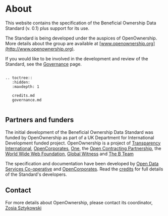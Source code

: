 # About

This website contains the specification of the Beneficial Ownership Data Standard (v. 0.1) plus support for its use.

The Standard is being developed under the auspices of OpenOwnership. More details about the group are available at [www.openownership.org](http://www.openownership.org).

If you would like to be involved in the development and review of the Standard, see the [Governance](governance.md) page.

```eval_rst

.. toctree::
   :hidden:
   :maxdepth: 1

   credits.md
   governance.md
   

```

<h2>Partners and funders</h2>

The initial development of the Beneficial Ownership Data Standard was funded by OpenOwnership as part of a UK Department for International Development funded project. OpenOwnership is a project of [Transparency International](https://www.transparency.org/), [OpenCorporates](https://opencorporates.com), [One](https://www.one.org/international/), the [Open Contracting Partnership](http://www.open-contracting.org), the [World Wide Web Foundation](http://www.webfoundation.org), [Global Witness](https://www.globalwitness.org/en-gb/) and [The B Team](http://bteam.org/)

The specification and documentation have been developed by [Open Data Services Co-operative](http://www.opendataservices.coop) and [OpenCorporates](https://opencorporates.com). Read the [credits](credits.md) for full details of the Standard's developers.

<h2>Contact</h2>

For more details about OpenOwnership, please contact its coordinator, [Zosia Sztykowski](mailto:zosia@openownership.org)
